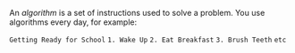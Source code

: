 An _algorithm_ is a set of instructions used to solve a problem.  You use algorithms every day, for example:

`Getting Ready for School`
`1. Wake Up`
`2. Eat Breakfast`
`3. Brush Teeth`
`etc`